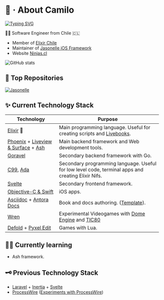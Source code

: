 
# 🥷 · About Camilo

[![Typing SVG](https://readme-typing-svg.herokuapp.com?font=Fira+Code&size=19&pause=1000&color=9027F7&width=435&lines=Camilo+%7C%3E+Elixir+%7C%3E+Software+Engineer)](https://git.io/typing-svg)

🧑‍💻 Software Engineer from Chile 🇨🇱

- Member of [Elixir Chile](https://elixircl.github.io)
- Maintainer of [Jasonelle iOS Framework](https://jasonelle.com)
- Website [Ninjas.cl](https://ninjas.cl)

![GitHub stats](https://github-readme-stats.vercel.app/api?username=clsource&show_icons=true&theme=radical)

## 📂 Top Repositories

[![Jasonelle](https://github-readme-stats.vercel.app/api/pin/?username=jasonelle&repo=jasonelle&theme=radical)](https://github.com/jasonelle/jasonelle)

## ✨ Current Technology Stack

|Technology|Purpose|
|---|---|
|[Elixir](https://elixir-lang.org/) 🎉 | Main programming language. Useful for creating scripts and [Livebooks](https://livebook.dev/).
|[Phoenix](https://www.phoenixframework.org/) + [Liveview & Surface](https://surface-ui.org/) + [Ash](https://ash-hq.org/) | Main backend framework and Web development tools.
|[Goravel](https://www.goravel.dev/) | Secondary backend framework with Go.
|[C99](https://en.wikipedia.org/wiki/C99), [Ada](https://ada-lang.io/) | Secondary programming language. Useful for low level code, terminal apps and creating Elixir Nifs.
|[Svelte](https://svelte.dev/) | Secondary frontend framework.
|[Objective-C & Swift](https://www.swift.org/) | iOS apps.
|[Asciidoc](https://asciidoctor.org/) + [Antora Docs](https://docs.antora.org/antora/latest/) | Book and docs authoring. ([Template](https://github.com/NinjasCL/asciidoc-book-template/)).
|[Wren](https://wren.io/) | Experimental Videogames with [Dome Engine](https://domeengine.com) and [TIC80](http://tic80.com/)
|[Defold](https://defold.com/) + [Pyxel Edit](https://pyxeledit.com) | Games with Lua.

## 👨‍🎓 Currently learning

- Ash framework.

## 🗝️ Previous Technology Stack

- [Laravel](https://laravel.com/) + [Inertia](https://inertiajs.com/) + [Svelte](https://svelte.dev/)
- [ProcessWire](https://processwire.com/) ([Experiments with ProcessWire](https://github.com/joyofpw/))
